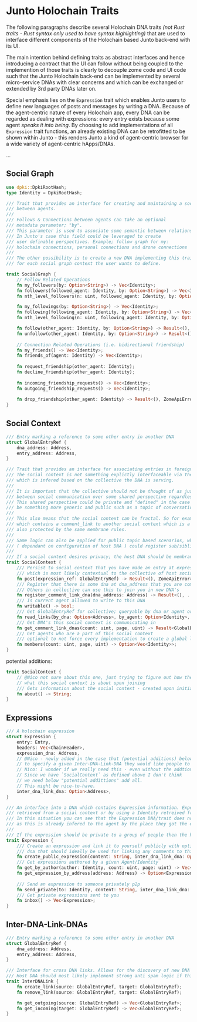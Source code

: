 # Junto Holochain Traits
The following paragraphs describe several Holochain DNA traits *(not Rust traits - Rust syntax only used to have syntax highlighting)* that are used to interface different components of the Holochain based Junto back-end with its UI.

The main intention behind defining traits as abstract interfaces and hence introducing a contract that the UI can follow without being coupled to the implemention of those traits is clearly to decouple zome code and UI code such that the Junto Holochain back-end can be implemented by several micro-service DNAs with clear concerns and which can be exchanged or extended by 3rd party DNAs later on.

Special emphasis lies on the `Expression` trait which enables Junto users to define new languages of posts and messages by writing a DNA.
Because of the agent-centric nature of every Holochain app, every DNA can be regarded as dealing with expressions: every entry exists because some agent *speaks it into being*.
By choosing to add implementations of all `Expression` trait functions, an already existing DNA can be retrofitted to be shown within Junto - this renders Junto a kind of agent-centric browser for a wide variety of agent-centric hApps/DNAs.

...

## Social Graph

```rust
use dpki::DpkiRootHash;
type Identity = DpkiRootHash;

/// Trait that provides an interface for creating and maintaining a social graph 
/// between agents. 
///
/// Follows & Connections between agents can take an optional
/// metadata parameter; "by".
/// This parameter is used to associate some semantic between relationships.
/// In Junto's case this field could be leveraged to create
/// user definable perspectives. Example; follow graph for my:
/// holochain connections, personal connections and drone connections
///
/// The other possibility is to create a new DNA implementing this trait 
/// for each social graph context the user wants to define.

trait SocialGraph {
    // Follow Related Operations
    fn my_followers(by: Option<String>) -> Vec<Identity>;
    fn followers(followed_agent: Identity, by: Option<String>) -> Vec<Identity>;
    fn nth_level_followers(n: uint, followed_agent: Identity, by: Option<String>) -> Vec<Identity>;

    fn my_followings(by: Option<String>) -> Vec<Identity>;
    fn following(following_agent: Identity, by: Option<String>) -> Vec<Identity>;
    fn nth_level_following(n: uint, following_agent: Identity, by: Option<String>) -> Vec<Identity>;

    fn follow(other_agent: Identity, by: Option<String>) -> Result<(), ZomeApiError>;
    fn unfollow(other_agent: Identity, by: Option<String>) -> Result<(), ZomeApiError>;
    
    // Connection Related Operations (i.e. bidirectional friendship)
    fn my_friends() -> Vec<Identity>;
    fn friends_of(agent: Identity) -> Vec<Identity>;
    
    fn request_friendship(other_agent: Identity);
    fn decline_friendship(other_agent: Identity);
    
    fn incoming_friendship_requests() -> Vec<Identity>;
    fn outgoing_friendship_requests() -> Vec<Identity>;
    
    fn drop_friendship(other_agent: Identity) -> Result<(), ZomeApiError>;
}

```


## Social Context

```rust
/// Entry marking a reference to some other entry in another DNA
struct GlobalEntryRef {
    dna_address: Address,
    entry_address: Address,
}

/// Trait that provides an interface for associating entries in foreign DNA's to a social context/collective.
/// The social context is not something explictly interfaceable via the trait but instead something 
/// which is infered based on the collective the DNA is serving.
///
/// It is important that the collective should not be thought of as just a group - it can instead be thought of as the root
/// between social communication over some shared perspective regardless of the method of communication (expression). 
/// This shared perspective could be private and "defined" in the case of a group but can also
/// be something more generic and public such as a topic of conversation or even a time.
///
/// This also means that the social context can be fractal. So for example you could have a group protected by membrane rules
/// which contains a comment_link to another social context which is a topic of communication within that group which is
/// also protected by the same membrane rules.
///
/// Same logic can also be applied for public topic based scenarios, where moderators/members of topic 
/// ( dependant on configuration of host DNA ) could register sub/sibling topics and groups as a fractal social context.
///
/// If a social context desires privacy; the host DNA should be membraned along with any other DNA's which is reference by this DNA
trait SocialContext {
    /// Persist to social context that you have made an entry at expression_ref.dna_address/@expression_ref.entry_address 
    /// which is most likely contextual to the collective of host social context
    fn post(expression_ref: GlobalEntryRef) -> Result<(), ZomeApiError>;
    /// Register that there is some dna at dna_address that you are communicating in.
    /// Others in collective can use this to join you in new DNA's
    fn register_comment_link_dna(dna_address: Address) -> Result<(), ...>;
    /// Is current agent allowed to write to this DNA
    fn writable() -> bool;
    /// Get GlobalEntryRef for collective; queryable by dna or agent or all. DHT hotspotting @Nico?
    fn read_links(by_dna: Option<Address>, by_agent: Option<Identity>, count: uint, page: uint) -> Result<GlobalEntryRef, ...>;
    /// Get DNA's this social context is communicating in
    fn get_comment_link_dnas(count: uint, page, uint) -> Result<GlobalEntryRef, ...>;
    /// Get agents who are a part of this social context
    /// optional to not force every implementation to create a global list of members - might be ok for small DHTs
    fn members(count: uint, page, uint) -> Option<Vec<Identity>>;
}
```

potential additions:

```rust
trait SocialContext {
    // @Nico not sure about this one, just trying to figure out how the Agent/UI is going to know 
    // what this social context is about upon joining
    /// Gets information about the social context - created upon initialization of host DNA.
    fn about() -> String;
}
```


## Expressions

```rust
/// A holochain expression
struct Expression {
    entry: Entry,
    headers: Vec<ChainHeader>,
    expression_dna: Address,
    // @Nico - newly added in the case that (potential additions) below are not added. This provides a way for user
    // to specify a given Inter-DNA-Link-DNA they would like people to use for comments.
    // Nico: I wonder if we really need this - even without the addtions below.
    // Since we have `SocialContext` as defined above I don't think
    // we need below "potential addittions" add all.
    // This might be nice-to-have.
    inter_dna_link_dna: Option<Address>,
}

/// An interface into a DNA which contains Expression information. Expected to be interacted with using expression Addresses 
/// retrieved from a social context or by using a Identity retreived from a users social graph. 
/// In this situation you can see that the Expression DNA/trait does not need to include any index capability
/// as this is already infered to the agent by the place they got the expression from; social context or social graph.
///
/// If the expression should be private to a group of people then the host DNA should be membraned.
trait Expression {
    /// Create an expression and link it to yourself publicly with optional dna_address pointing to 
    /// dna that should ideally be used for linking any comments to this expression
    fn create_public_expression(content: String, inter_dna_link_dna: Option<Address>) -> Expression;
    /// Get expressions authored by a given Agent/Identity
    fn get_by_author(author: Identity, count: uint, page: uint) -> Vec<Expression>;
    fn get_expression_by_address(address: Address) -> Option<Expression>;
    
    /// Send an expression to someone privately p2p
    fn send_private(to: Identity, content: String, inter_dna_link_dna: Option<Address>);
    /// Get private expressions sent to you
    fn inbox() -> Vec<Expression>;
}
```

## Inter-DNA-Link-DNAs

```rust
/// Entry marking a reference to some other entry in another DNA
struct GlobalEntryRef {
    dna_address: Address,
    entry_address: Address,
}

/// Interface for cross DNA links. Allows for the discovery of new DNA's/entries from a known source DNA/entry.
/// Host DNA should most likely implement strong anti spam logic if this is to be a public - unmembraned DNA.
trait InterDNALink {
    fn create_link(source: GlobalEntryRef, target: GlobalEntryRef);
    fn remove_link(source: GlobalEntryRef, target: GlobalEntryRef);

    fn get_outgoing(source: GlobalEntryRef) -> Vec<GlobalEntryRef>;
    fn get_incoming(target: GlobalEntryRef) -> Vec<GlobalEntryRef>;
}

```
